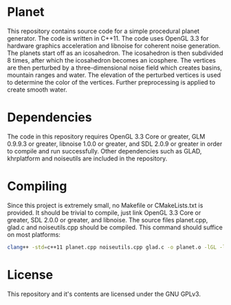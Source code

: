 # Planet

This repository contains source code for a simple procedural planet generator. The code is written in C++11. The code uses OpenGL 3.3 for hardware graphics acceleration and libnoise for coherent noise generation. The planets start off as an icosahedron. The icosahedron is then subdivided 8 times, after which the icosahedron becomes an icosphere. The vertices are then perturbed by a three-dimensional noise field which creates basins, mountain ranges and water. The elevation of the perturbed vertices is used to determine the color of the vertices. Further preprocessing is applied to create smooth water.

# Dependencies

The code in this repository requires OpenGL 3.3 Core or greater, GLM 0.9.9.3 or greater, libnoise 1.0.0 or greater, and SDL 2.0.9 or greater in order to compile and run successfully. Other dependencies such as GLAD, khrplatform and noiseutils are included in the repository.

# Compiling

Since this project is extremely small, no Makefile or CMakeLists.txt is provided. It should be trivial to compile, just link OpenGL 3.3 Core or greater, SDL 2.0.0 or greater, and libnoise. The source files planet.cpp, glad.c and noiseutils.cpp should be compiled. This command should suffice on most platforms:

```bash
clang++ -std=c++11 planet.cpp noiseutils.cpp glad.c -o planet.o -lGL -lSDL2 -llibnoise -Ofast && ./planet.o
```

# License

This repository and it's contents are licensed under the GNU GPLv3.